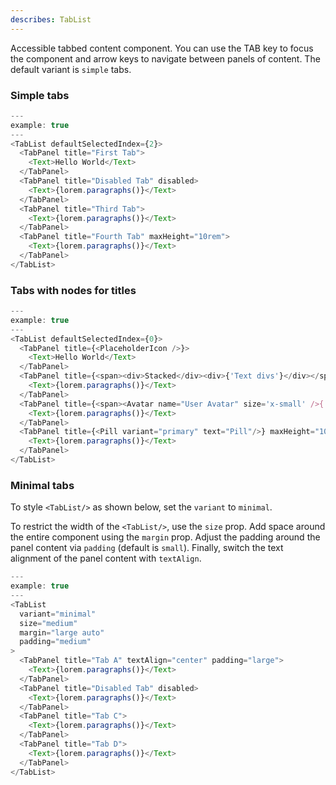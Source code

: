 ```yaml
---
describes: TabList
---
```


Accessible tabbed content component. You can use the TAB key to focus the component and
arrow keys to navigate between panels of content. The default variant is `simple` tabs.

### Simple tabs

```js
---
example: true
---
<TabList defaultSelectedIndex={2}>
  <TabPanel title="First Tab">
    <Text>Hello World</Text>
  </TabPanel>
  <TabPanel title="Disabled Tab" disabled>
    <Text>{lorem.paragraphs()}</Text>
  </TabPanel>
  <TabPanel title="Third Tab">
    <Text>{lorem.paragraphs()}</Text>
  </TabPanel>
  <TabPanel title="Fourth Tab" maxHeight="10rem">
    <Text>{lorem.paragraphs()}</Text>
  </TabPanel>
</TabList>
```

### Tabs with nodes for titles

```js
---
example: true
---
<TabList defaultSelectedIndex={0}>
  <TabPanel title={<PlaceholderIcon />}>
    <Text>Hello World</Text>
  </TabPanel>
  <TabPanel title={<span><div>Stacked</div><div>{'Text divs'}</div></span>}>
    <Text>{lorem.paragraphs()}</Text>
  </TabPanel>
  <TabPanel title={<span><Avatar name="User Avatar" size='x-small' />{'User Avatar'}</span>}>
    <Text>{lorem.paragraphs()}</Text>
  </TabPanel>
  <TabPanel title={<Pill variant="primary" text="Pill"/>} maxHeight="10rem">
    <Text>{lorem.paragraphs()}</Text>
  </TabPanel>
</TabList>
```

### Minimal tabs

To style `<TabList/>` as shown below, set the `variant` to `minimal`.

To restrict the width of the `<TabList/>`, use the `size` prop. Add space around
the entire component using the `margin` prop. Adjust the padding around the
panel content via `padding` (default is `small`). Finally, switch the
text alignment of the panel content with `textAlign`.

```js
---
example: true
---
<TabList
  variant="minimal"
  size="medium"
  margin="large auto"
  padding="medium"
>
  <TabPanel title="Tab A" textAlign="center" padding="large">
    <Text>{lorem.paragraphs()}</Text>
  </TabPanel>
  <TabPanel title="Disabled Tab" disabled>
    <Text>{lorem.paragraphs()}</Text>
  </TabPanel>
  <TabPanel title="Tab C">
    <Text>{lorem.paragraphs()}</Text>
  </TabPanel>
  <TabPanel title="Tab D">
    <Text>{lorem.paragraphs()}</Text>
  </TabPanel>
</TabList>
```
